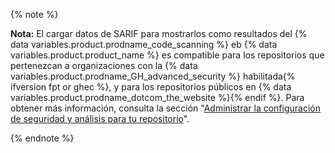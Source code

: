 {% note %}

**Nota:** El cargar datos de SARIF para mostrarlos como resultados del {% data variables.product.prodname_code_scanning %} eb {% data variables.product.product_name %} es compatible para los repositorios que pertenezcan a organizaciones con la {% data variables.product.prodname_GH_advanced_security %} habilitada{% ifversion fpt or ghec %}, y para los repositorios públicos en {% data variables.product.prodname_dotcom_the_website %}{% endif %}. Para obtener más información, consulta la sección "[Administrar la configuración de seguridad y análisis para tu repositorio](/github/administering-a-repository/managing-security-and-analysis-settings-for-your-repository)".

{% endnote %}
